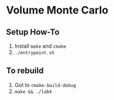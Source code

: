 # Volume Monte Carlo

## Setup How-To

1. Install `make` and `cmake`
2. `./entrypoint.sh`

## To rebuild
1. Got to `cmake-build-debug`
2. `make && ./lab4`
